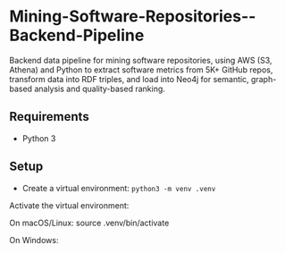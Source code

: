 # Mining-Software-Repositories--Backend-Pipeline
Backend data pipeline for mining software repositories, using AWS (S3, Athena) and Python to extract software metrics from 5K+ GitHub repos, transform data into RDF triples, and load into Neo4j for semantic, graph-based analysis and quality-based ranking.

## Requirements
* Python 3

## Setup
* Create a virtual environment:
```python3 -m venv .venv```

Activate the virtual environment:

On macOS/Linux:
source .venv/bin/activate

On Windows:

